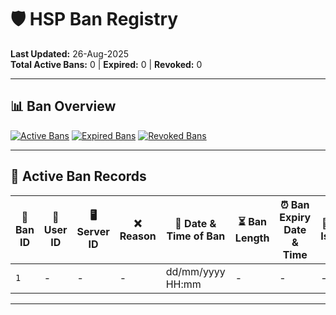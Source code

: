 # 🛡️ HSP Ban Registry

**Last Updated:** 26-Aug-2025  
**Total Active Bans:** 0 | **Expired:** 0 | **Revoked:** 0

---

## 📊 Ban Overview

[![Active Bans](https://img.shields.io/badge/ACTIVE-8-00AA00?style=flat-square)]()
[![Expired Bans](https://img.shields.io/badge/EXPIRED-18-AA0000?style=flat-square)]()
[![Revoked Bans](https://img.shields.io/badge/REVOKED-1-5555FF?style=flat-square)]()

---

## 📜 Active Ban Records

| 🔢 **Ban ID** | 👤 **User ID** | 🖥 **Server ID** | ❌ **Reason** | 📅 **Date & Time of Ban** | ⏳ **Ban Length** | ⏰ **Ban Expiry Date & Time** | 👮 **Ban Issuer** | 🚨 **Ban Status** | 📜 **Ban Type** | 🎚 **Tier** |
|---------------|----------------|------------------|--------------|---------------------------|------------------|------------------------------|-------------------|-------------------|-----------------|-------------|
| `1`           | -              | -                | -            | dd/mm/yyyy HH:mm          | -                | -                            | -                 | -                 | -               | -           |

---